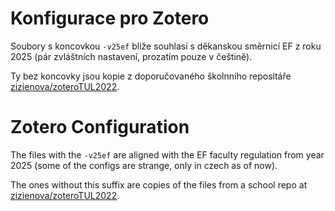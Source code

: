 # Konfigurace pro Zotero

Soubory s koncovkou `-v25ef` blíže souhlasí s děkanskou směrnicí EF z roku 2025 (pár zvláštních nastavení, prozatím pouze v češtině).

Ty bez koncovky jsou kopie z doporučovaného školnního repositáře [zizienova/zoteroTUL2022](https://github.com/zizienova/zoteroTUL2022).

# Zotero Configuration

The files with the `-v25ef` are aligned with the EF faculty regulation from year 2025 (some of the configs are strange, only in czech as of now).

The ones without this suffix are copies of the files from a school repo at [zizienova/zoteroTUL2022](https://github.com/zizienova/zoteroTUL2022).
